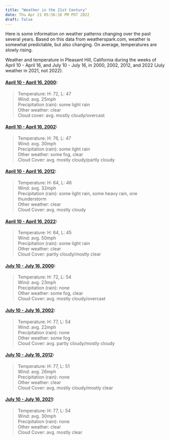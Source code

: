 ```yaml
---
title: "Weather in the 21st Century"
date: Thu Apr 21 05:56:16 PM PDT 2022
draft: false
---
```

Here is some information on weather patterns changing over the past
several years. Based on this data from weatherspark.com, weather is
somewhat predictable, but also changing. On average, temperatures are
slowly rising.

Weather and temperature in Pleasant Hill, California during the weeks
of April 10 - April 16, and July 10 - July 16, in 2000, 2002, 2012, and
2022 (July weather in 2021, not 2022).

#### [April 10 - April 16, 2000](https://weatherspark.com/h/m/548/2000/4/Historical-Weather-in-April-2000-in-Pleasant-Hill-California-United-States):

> Temperature: H: 72, L: 47  
> Wind: avg. 25mph  
> Precipitation (rain): some light rain  
> Other weather: clear  
> Cloud cover: avg. mostly cloudy/overcast  

#### [April 10 - April 16, 2002](https://weatherspark.com/h/m/548/2002/4/Historical-Weather-in-April-2002-in-Pleasant-Hill-California-United-States):

> Temperature: H: 76, L: 47  
> Wind: avg. 30mph  
> Precipitation (rain): some light rain  
> Other weather: some fog, clear  
> Cloud Cover: avg. mostly cloudy/partly cloudy  

#### [April 10 - April 16, 2012](https://weatherspark.com/h/m/548/2012/4/Historical-Weather-in-April-2012-in-Pleasant-Hill-California-United-States):

> Temperature: H: 64, L: 46  
> Wind: avg. 32mph  
> Precipitation (rain): some light rain, some heavy rain, one thunderstorm  
> Other weather: clear  
> Cloud Cover: avg. mostly cloudy  

#### [April 10 - April 16, 2022](https://weatherspark.com/h/m/548/2022/4/Historical-Weather-in-April-2022-in-Pleasant-Hill-California-United-States):

> Temperature: H: 64, L: 45  
> Wind: avg. 50mph  
> Precipitation (rain): some light rain  
> Other weather: clear  
> Cloud Cover: partly cloudy/mostly clear  

#### [July 10 - July 16, 2000](https://weatherspark.com/h/m/548/2000/7/Historical-Weather-in-July-2000-in-Pleasant-Hill-California-United-States):

> Temperature: H: 72, L: 54  
> Wind: avg. 23mph  
> Precipitation (rain): none  
> Other weather: some fog, clear  
> Cloud Cover: avg. mostly cloudy/overcast  

#### [July 10 - July 16, 2002](https://weatherspark.com/h/m/548/2002/7/Historical-Weather-in-July-2002-in-Pleasant-Hill-California-United-States):
> Temperature: H: 77, L: 54  
> Wind: avg. 22mph  
> Precipitation (rain): none  
> Other weather: some fog  
> Cloud Cover: avg. partly cloudy/mostly cloudy  

#### [July 10 - July 16, 2012](https://weatherspark.com/h/m/548/2012/7/Historical-Weather-in-July-2012-in-Pleasant-Hill-California-United-States):

> Temperature: H: 77, L: 51  
> Wind: avg. 26mph  
> Precipitation (rain): none  
> Other weather: clear  
> Cloud Cover: avg. mostly cloudy/mostly clear  


#### [July 10 - July 16, 2021](https://weatherspark.com/h/m/548/2021/7/Historical-Weather-in-July-2021-in-Pleasant-Hill-California-United-States):

> Temperature: H: 77, L: 54  
> Wind: avg. 30mph  
> Precipitation (rain): none  
> Other weather: clear  
> Cloud Cover: avg. mostly clear  

